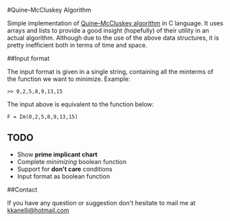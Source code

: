 #Quine–McCluskey Algorithm 

Simple implementation of [Quine–McCluskey algorithm](http://en.wikipedia.org/wiki/Quine%E2%80%93McCluskey_algorithm) in C language. It uses arrays and lists to provide a good insight (hopefully) of their utility in an actual algorithm. Although due to the use of the above data structures, it is pretty inefficient both in terms of time and space.

##Input format

The input format is given in a single string, containing all the minterms of the function we want to minimize. Example:

	>> 0,2,5,8,9,13,15

The input above is equivalent to the function below:

	F = Σm(0,2,5,8,9,13,15)

## TODO
- Show **prime implicant chart**
- Complete *minimizing* boolean function
- Support for **don't care** conditions
- Input format as boolean function

##Contact

If you have any question or suggestion don't hesitate to mail me at [kkanelli@hotmail.com](mailto:kkanelli@hotmail.com) 

